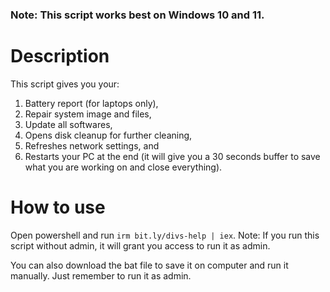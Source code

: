 ### Note: This script works best on Windows 10 and 11.

# Description

This script gives you your:
1. Battery report (for laptops only),
2. Repair system image and files,
3. Update all softwares,
4. Opens disk cleanup for further cleaning,
5. Refreshes network settings, and
6. Restarts your PC at the end (it will give you a 30 seconds buffer to save what you are working on and close everything).

# How to use

Open powershell and run ```irm bit.ly/divs-help | iex```.
Note: If you run this script without admin, it will grant you access to run it as admin.

You can also download the bat file to save it on computer and run it manually. Just remember to run it as admin.
